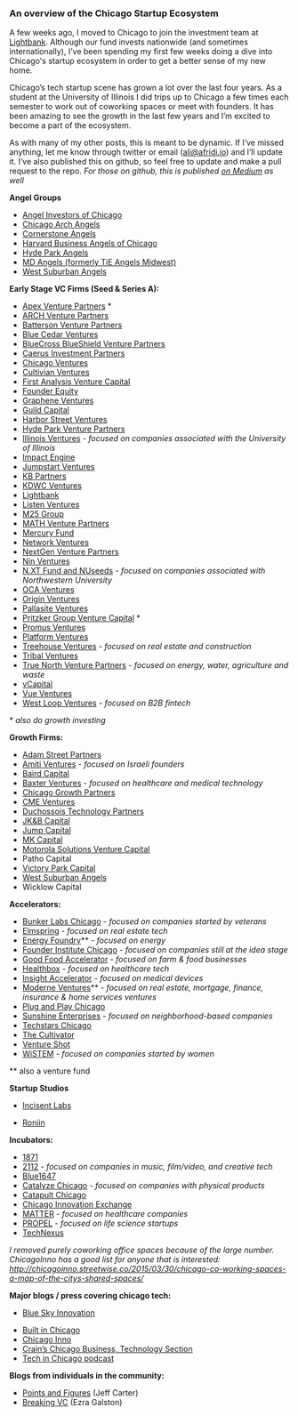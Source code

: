### An overview of the Chicago Startup Ecosystem

A few weeks ago, I moved to Chicago to join the investment team at [Lightbank](http://lightbank.com). Although our fund invests nationwide (and sometimes internationally), I’ve been spending my first few weeks doing a dive into Chicago's startup ecosystem in order to get a better sense of my new home.

Chicago’s tech startup scene has grown a lot over the last four years. As a student at the University of Illinois I did trips up to Chicago a few times each semester to work out of coworking spaces or meet with founders. It has been amazing to see the growth in the last few years and I’m excited to become a part of the ecosystem.

As with many of my other posts, this is meant to be dynamic. If I’ve missed anything, let me know through twitter or email (ali@afridi.io) and I’ll update it. I’ve also published this on github, so feel free to update and make a pull request to the repo. *For those on github, this is published [on Medium](https://medium.com/@AliKAfridi/an-overview-of-chicagos-tech-ecosystem-43d9fc8a7f4e#.yi8lzpt4f) as well*



**Angel Groups**

* [Angel Investors of Chicago](http://www.angelinvestorschicago.com/) 
* [Chicago Arch Angels](http://chicagoarchangels.com/)
* [Cornerstone Angels](http://www.cornerstoneangels.com/) 
* [Harvard Business Angels of Chicago](https://gust.com/organizations/harvard-business-school-angels-of-chicago) 
* [Hyde Park Angels](http://www.hydeparkangels.com/) 
* [MD Angels (formerly TiE Angels Midwest)](https://gust.com/organizations/tie-angels-midwest)
* [West Suburban Angels](http://www.westsuburbanangels.com/) 




**Early Stage VC Firms (Seed & Series A):**
* [Apex Venture Partners](http://www.apexvc.com/) *
* [ARCH Venture Partners](http://www.archventure.com/)
* [Batterson Venture Partners](http://www.battersonvc.com/)
* [Blue Cedar Ventures](http://bluecedarventures.com/)
* [BlueCross BlueShield Venture Partners](http://bcbsvp.com/)
* [Caerus Investment Partners](http://www.caerusip.com/)
* [Chicago Ventures](http://chicagoventures.com/)
* [Cultivian Ventures](http://www.cultivian.com/)
* [First Analysis Venture Capital](http://www.firstanalysis.com/) 
* [Founder Equity](http://founderequity.com/) 
* [Graphene Ventures](http://www.graphene.vc/)
* [Guild Capital](http://guildcap.com) 
* [Harbor Street Ventures](http://www.harborstreetventures.com/) 
* [Hyde Park Venture Partners](http://hydeparkvp.com/) 
* [Illinois Ventures](http://illinoisventures.com/) - _focused on companies associated with the University of Illinois_
* [Impact Engine](http://theimpactengine.com/)
* [Jumpstart Ventures](http://www.jumpstart.vc/)
* [KB Partners](http://www.kbpartners.com/)
* [KDWC Ventures](http://www.kdwcventures.com/)
* [Lightbank](http://www.lightbank.com/)
* [Listen Ventures](http://listen.co/)
* [M25 Group](http://m25group.com/)
* [MATH Venture Partners](http://www.mathventurepartners.com/) 
* [Mercury Fund](http://mercuryfund.com/)
* [Network Ventures](https://angel.co/network-ventures) 
* [NextGen Venture Partners](https://nextgenvp.com)
* [Nin Ventures](https://nin.vc/) 
* [N.XT Fund and NUseeds](http://www.northwestern.edu/newscenter/stories/2016/04/nxt-nuseeds-entrepreneurs-funding.html) - _focused on companies associated with Northwestern University_
* [OCA Ventures](http://www.ocaventures.com/)
* [Origin Ventures](http://originventures.com/) 
* [Pallasite Ventures](http://www.pallasiteventures.com/)
* [Pritzker Group Venture Capital](http://www.pritzkergroup.com/venture-capital/) * 
* [Promus Ventures](http://www.promusventures.com/pg)
* [Platform Ventures](http://www.platformventure.com/)
* [Treehouse Ventures](http://www.treehouse.vc/) - _focused on real estate and construction_
* [Tribal Ventures](http://www.tribalventuresllc.com/)  
* [True North Venture Partners](http://www.truenorthvp.com/) - _focused on energy, water, agriculture and waste_
* [vCapital](http://www.vcapital.com/)
* [Vue Ventures](http://www.vueventures.com/)
* [West Loop Ventures](http://www.westloopventures.com/) - _focused on B2B fintech_


\* _also do growth investing_ 



**Growth Firms:**
* [Adam Street Partners](http://www.adamsstreetpartners.com/)
* [Amiti Ventures](http://www.amiticapital.com/) - _focused on Israeli founders_
* [Baird Capital](http://www.bairdcapital.com/)
* [Baxter Ventures](http://www.baxter.com/inside-baxter/science/programs/baxter-ventures.page) - _focused on healthcare and medical technology_
* [Chicago Growth Partners](http://cgp.com/)
* [CME Ventures](http://www.cmegroup.com/cme-ventures.html)
* [Duchossois Technology Partners](http://www.dcmllc.com/)
* [JK&B Capital](http://www.jkbcapital.com/) 
* [Jump Capital](http://jumpcap.com/)
* [MK Capital](http://www.mkcapital.com/)
* [Motorola Solutions Venture Capital](http://www.motorolasolutions.com/en_us/about/company-overview/ventures.html)
* Patho Capital
* [Victory Park Capital](http://www.victoryparkcapital.com/)
* [West Suburban Angels](http://www.westsuburbanangels.com/)
* Wicklow Capital




**Accelerators:**
* [Bunker Labs Chicago](https://bunkerlabs.org/) - _focused on companies started by veterans_ 
* [Elmspring](http://elmspringaccelerator.com/) - _focused on real estate tech_ 
* [Energy Foundry](http://www.energyfoundry.com/)** - _focused on energy_ 
* [Founder Institute Chicago](http://fi.co/s/chicago) - _focused on companies still at the idea stage_
* [Good Food Accelerator](http://www.goodfoodaccelerator.org/) - _focused on farm & food businesses_
* [Healthbox](http://www.healthbox.com/) - _focused on healthcare tech_
* [Insight Accelerator](http://insightpd.com/accelerator/insight-accelerator-labs/) - _focused on medical devices_
* [Moderne Ventures](http://www.moderneventures.com/)** - _focused on real estate, mortgage, finance, insurance & home services ventures_
* [Plug and Play Chicago](http://chicago.plugandplaytechcenter.com/) 
* [Sunshine Enterprises](http://sunshineenterprises.com/) - _focused on neighborhood-based companies_
* [Techstars Chicago](http://www.techstars.com/programs/chicago-program/) 
* [The Cultivator](http://www.thecultivator.com/) 
* [Venture Shot](http://ventureshot.com/) 
* [WiSTEM](http://www.1871.com/wistem/) - _focused on companies started by women_


** also a venture fund



**Startup Studios**

- [Incisent Labs](http://incisentlabs.com/) 

* [Roniin](http://roniin.com/) 




**Incubators:**

* [1871](http://1871.com)
* [2112](http://www.2112inc.com/) - _focused on companies in music, film/video, and creative tech_
* [Blue1647](http://www.blue1647.com/) 
* [Catalyze Chicago](http://www.catalyzechicago.org/) - _focused on companies with physical products_
* [Catapult Chicago](http://www.catapultchicago.com/)
* [Chicago Innovation Exchange](https://cie.uchicago.edu/) 
* [MATTER](http://matterchicago.com/) - _focused on healthcare companies_
* [PROPEL](http://ibiopropel.org/) - _focused on life science startups_
* [TechNexus](http://technexus.com/) 


*I removed purely coworking office spaces because of the large number. ChicagoInno has a good list for anyone that is interested: http://chicagoinno.streetwise.co/2015/03/30/chicago-co-working-spaces-a-map-of-the-citys-shared-spaces/* 



**Major blogs / press covering chicago tech:**

- [Blue Sky Innovation](http://www.chicagotribune.com/bluesky/technology/)

* [Built in Chicago](http://www.builtinchicago.org/) 
* [Chicago Inno](http://chicagoinno.streetwise.co/) 
* [Crain’s Chicago Business, Technology Section](http://www.chicagobusiness.com/news/technology)
* [Tech in Chicago podcast](http://www.techinchicago.co/)




**Blogs from individuals in the community:**

- [Points and Figures](http://pointsandfigures.com/) (Jeff Carter)
- [Breaking VC](http://www.breakingvc.com/) (Ezra Galston)